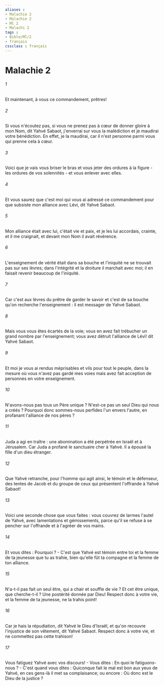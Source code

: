 ```yaml
---
aliases : 
- Malachie 2
- Malachie 2
- Ml 2
- Malachi 2
tags : 
- Bible/Ml/2
- français
cssclass : français
---
```


# Malachie 2

###### 1
Et maintenant, à vous ce commandement, prêtres! 
###### 2
Si vous n'écoutez pas, si vous ne prenez pas à cœur de donner gloire à mon Nom, dit Yahvé Sabaot, j'enverrai sur vous la malédiction et je maudirai votre bénédiction. En effet, je la maudirai, car il n'est personne parmi vous qui prenne cela à cœur. 
###### 3
Voici que je vais vous briser le bras et vous jeter des ordures à la figure - les ordures de vos solennités - et vous enlever avec elles. 
###### 4
Et vous saurez que c'est moi qui vous ai adressé ce commandement pour que subsiste mon alliance avec Lévi, dit Yahvé Sabaot. 
###### 5
Mon alliance était avec lui, c'était vie et paix, et je les lui accordais, crainte, et il me craignait, et devant mon Nom il avait révérence. 
###### 6
L'enseignement de vérité était dans sa bouche et l'iniquité ne se trouvait pas sur ses lèvres; dans l'intégrité et la droiture il marchait avec moi; il en faisait revenir beaucoup de l'iniquité. 
###### 7
Car c'est aux lèvres du prêtre de garder le savoir et c'est de sa bouche qu'on recherche l'enseignement : il est messager de Yahvé Sabaot. 
###### 8
Mais vous vous êtes écartés de la voie; vous en avez fait trébucher un grand nombre par l'enseignement; vous avez détruit l'alliance de Lévi! dit Yahvé Sabaot. 
###### 9
Et moi je vous ai rendus méprisables et vils pour tout le peuple, dans la mesure où vous n'avez pas gardé mes voies mais avez fait acception de personnes en votre enseignement. 
###### 10
N'avons-nous pas tous un Père unique ? N'est-ce pas un seul Dieu qui nous a créés ? Pourquoi donc sommes-nous perfides l'un envers l'autre, en profanant l'alliance de nos pères ?
###### 11
Juda a agi en traître : une abomination a été perpétrée en Israël et à Jérusalem. Car Juda a profané le sanctuaire cher à Yahvé. Il a épousé la fille d'un dieu étranger.
###### 12
Que Yahvé retranche, pour l'homme qui agit ainsi, le témoin et le défenseur, des tentes de Jacob et du groupe de ceux qui présentent l'offrande à Yahvé Sabaot! 
###### 13
Voici une seconde chose que vous faites : vous couvrez de larmes l'autel de Yahvé, avec lamentations et gémissements, parce qu'il se refuse à se pencher sur l'offrande et à l'agréer de vos mains. 
###### 14
Et vous dites : Pourquoi ? - C'est que Yahvé est témoin entre toi et la femme de ta jeunesse que tu as trahie, bien qu'elle fût ta compagne et la femme de ton alliance. 
###### 15
N'a-t-il pas fait un seul être, qui a chair et souffle de vie ? Et cet être unique, que cherche-t-il ? Une postérité donnée par Dieu! Respect donc à votre vie, et la femme de ta jeunesse, ne la trahis point!
###### 16
Car je hais la répudiation, dit Yahvé le Dieu d'Israël, et qu'on recouvre l'injustice de son vêtement, dit Yahvé Sabaot. Respect donc à votre vie, et ne commettez pas cette trahison!
###### 17
Vous fatiguez Yahvé avec vos discours! - Vous dites : En quoi le fatiguons-nous ? - C'est quand vous dites : Quiconque fait le mal est bon aux yeux de Yahvé, en ces gens-là il met sa complaisance; ou encore : Où donc est le Dieu de la justice ?

